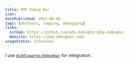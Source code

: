 ```yaml
---
title: PHP Debug Bar
icon:
datePublished: 2025-08-08
tags: [devtools, logging, debugging]
links:
  GitHub: https://github.com/php-debugbar/php-debugbar
  Website: https://php-debugbar.com/
usageStatus: inToolbox
---
```


I use [`middlewares/debugbar`](https://github.com/middlewares/debugbar) for
integration.
